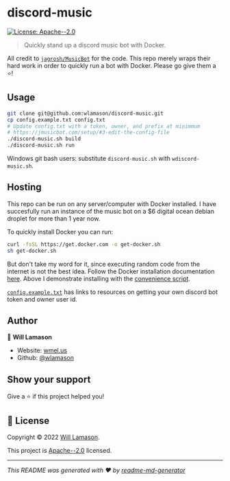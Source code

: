 # discord-music
[![License: Apache--2.0](https://img.shields.io/badge/License-Apache--2.0-yellow.svg)](http://www.apache.org/licenses/LICENSE-2.0)

> Quickly stand up a discord music bot with Docker.

All credit to [`jagrosh/MusicBot`](https://github.com/jagrosh/MusicBot) for the code. This repo merely wraps their hard work in order to quickly run a bot with Docker. Please go give them a ⭐️!

## Usage

```sh
git clone git@github.com:wlamason/discord-music.git
cp config.example.txt config.txt
# Update config.txt with a token, owner, and prefix at minimmum
# https://jmusicbot.com/setup/#3-edit-the-config-file
./discord-music.sh build
./discord-music.sh run
```

Windows git bash users: substitute `discord-music.sh` with `wdiscord-music.sh`.

## Hosting

This repo can be run on any server/computer with Docker installed. I have succesfully run an instance of the music bot on a $6 digital ocean debian droplet for more than 1 year now. 

To quickly install Docker you can run:
```sh
curl -fsSL https://get.docker.com -o get-docker.sh
sh get-docker.sh
```
But don't take my word for it, since executing random code from the internet is not the best idea. Follow the Docker installation documentation [here](https://docs.docker.com/engine/install/). Above I demonstrate installing with the [convenience script](https://docs.docker.com/engine/install/debian/#install-using-the-convenience-script).

[`config.example.txt`](https://github.com/wlamason/discord-music/blob/main/config.example.txt) has links to resources on getting your own discord bot token and owner user id.

## Author

👤 **Will Lamason**

* Website: [wmel.us](https://wmel.us)
* Github: [@wlamason](https://github.com/wlamason)

## Show your support

Give a ⭐️ if this project helped you!


## 📝 License

Copyright © 2022 [Will Lamason](https://github.com/wlamason).

This project is [Apache--2.0](http://www.apache.org/licenses/LICENSE-2.0) licensed.

***
_This README was generated with ❤️ by [readme-md-generator](https://github.com/kefranabg/readme-md-generator)_